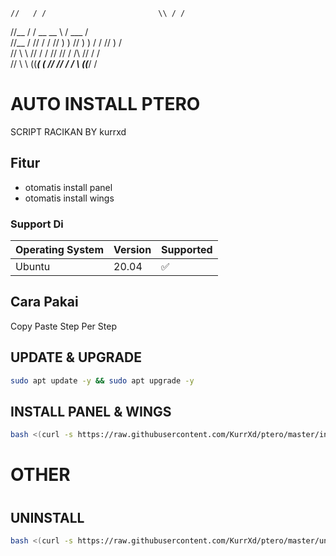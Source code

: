     //   / /                         \\ / /              
   //__ / /             __      __    \  /      ___   /  
  //__  /    //   / / //  ) ) //  ) ) / /     //   ) /   
 //   \ \   //   / / //      //      / /\\   //   / /    
//     \ \ ((___( ( //      //      / /  \\ ((___/ /     

# AUTO INSTALL PTERO


SCRIPT RACIKAN BY kurrxd

## Fitur

- otomatis install panel
- otomatis install wings

### Support Di


| Operating System | Version | Supported          |
| ---------------- | ------- | ------------------ |
| Ubuntu | 20.04   | :white_check_mark: |


## Cara Pakai

Copy Paste Step Per Step

## UPDATE & UPGRADE
```bash
sudo apt update -y && sudo apt upgrade -y
```

## INSTALL PANEL & WINGS
```bash
bash <(curl -s https://raw.githubusercontent.com/KurrXd/ptero/master/install.sh)
```
#
#
# OTHER
#
## UNINSTALL
```bash
bash <(curl -s https://raw.githubusercontent.com/KurrXd/ptero/master/uninstall.sh)
```

